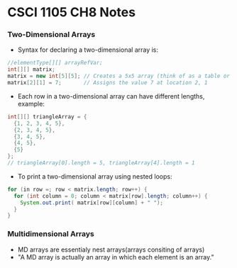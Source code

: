 # CSCI 1105 CH8 Notes

### Two-Dimensional Arrays
* Syntax for declaring a two-dimensional array is:
```java
//elementType[][] arrayRefVar;
int[][] matrix;
matrix = new int[5][5]; // Creates a 5x5 array (think of as a table or matrix)
matrix[2][1] = 7;       // Assigns the value 7 at location 2, 1
```
* Each row in a two-dimensional array can have different lengths, example:
```java
int[][] triangleArray = {
  {1, 2, 3, 4, 5},
  {2, 3, 4, 5},
  {3, 4, 5},
  {4, 5},
  {5}
};
// triangleArray[0].length = 5, triangleArray[4].length = 1
```
* To print a two-dimensional array using nested loops:
```java
for (in row =; row < matrix.length; row++) {
  for (int column = 0; column < matrix[row].length; column++) {
    System.out.print( matrix[row][column] + " ");
  }
}
```

### Multidimensional Arrays
* MD arrays are essentialy nest arrays(arrays consiting of arrays)
* "A MD array is actually an array in which each element is an array."
